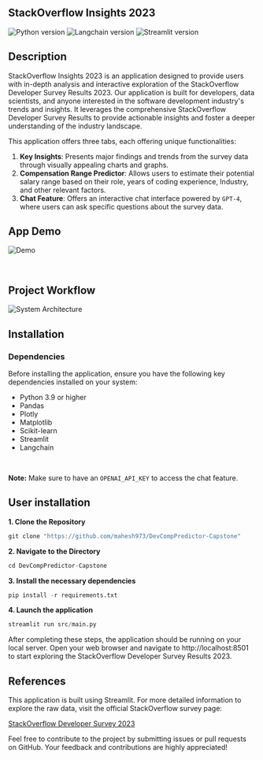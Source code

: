 ## StackOverflow Insights 2023

![Python version](https://img.shields.io/badge/python-3.9+-blue.svg) ![Langchain version](https://img.shields.io/badge/langchain-0.1.4-lightgreen.svg) ![Streamlit version](https://img.shields.io/badge/streamlit-1.31.1-red.svg)

## Description

StackOverflow Insights 2023 is an application designed to provide users with in-depth analysis and interactive exploration of the StackOverflow Developer Survey Results 2023. Our application is built for developers, data scientists, and anyone interested in the software development industry's trends and insights. It leverages the comprehensive StackOverflow Developer Survey Results to provide actionable insights and foster a deeper understanding of the industry landscape.

 This application offers three tabs, each offering unique functionalities:

1. **Key Insights**: Presents major findings and trends from the survey data through visually appealing charts and graphs.
2. **Compensation Range Predictor**: Allows users to estimate their potential salary range based on their role, years of coding experience, Industry, and other relevant factors.
3. **Chat Feature**: Offers an interactive chat interface powered by `GPT-4`, where users can ask specific questions about the survey data.

## App Demo

![Demo](https://github.com/mahesh973/DevCompPredictor-Capstone/assets/59694546/35a69e20-ece6-47c9-b755-4d49c15f4970)

&nbsp;

## Project Workflow

![System Architecture](https://github.com/mahesh973/DevCompPredictor-Capstone/assets/59694546/0bee2a83-3db3-4400-b5f6-6c10bcea9274)

## Installation

### Dependencies

Before installing the application, ensure you have the following key dependencies installed on your system:

- Python 3.9 or higher
- Pandas
- Plotly
- Matplotlib
- Scikit-learn
- Streamlit
- Langchain
  
&nbsp;

**Note:** Make sure to have an `OPENAI_API_KEY` to access the chat feature. 

## User installation

**1. Clone the Repository**
```python
git clone "https://github.com/mahesh973/DevCompPredictor-Capstone"
```
**2. Navigate to the Directory**
```python
cd DevCompPredictor-Capstone
```
**3. Install the necessary dependencies**
```python
pip install -r requirements.txt
```
**4. Launch the application**
```python
streamlit run src/main.py
```

After completing these steps, the application should be running on your local server. Open your web browser and navigate to http://localhost:8501 to start exploring the StackOverflow Developer Survey Results 2023.


## References

This application is built using Streamlit. For more detailed information to explore the raw data, visit the official StackOverflow survey page:

[StackOverflow Developer Survey 2023](https://insights.stackoverflow.com/survey)

Feel free to contribute to the project by submitting issues or pull requests on GitHub. Your feedback and contributions are highly appreciated!

